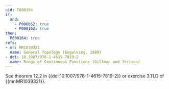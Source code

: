 ```yaml
---
uid: T000394
if:
  and:
    - P000052: true
    - P000162: true
then:
  P000164: true
refs:
- mr: MR1039321
  name: General Topology (Engelking, 1989)
- doi: 10.1007/978-1-4615-7819-2
  name: Rings of Continuous Functions (Gillman and Jerison)
---
```


See theorem 12.2 in {{doi:10.1007/978-1-4615-7819-2}} or exercise 3.11.D of {{mr:MR1039321}}.
